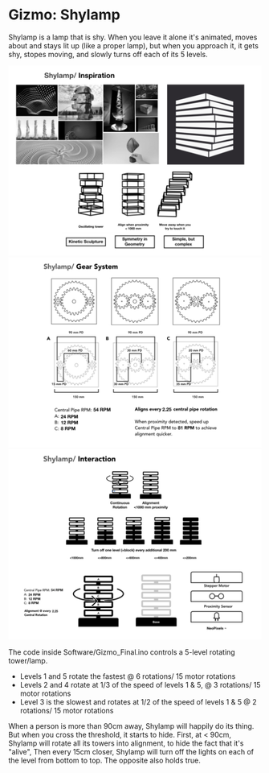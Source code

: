 # Gizmo: Shylamp
Shylamp is a lamp that is shy. When you leave it alone it's animated, moves about and stays lit up (like a proper lamp),  but when you approach it, it gets shy, stopes moving, and slowly turns off each of its 5 levels.

![Inspiration](Images/FinalPoster.001.jpeg)
![Gear System](Images/FinalPoster.002.jpeg)
![Interaction](Images/FinalPoster.003.jpeg)

The code inside Software/Gizmo_Final.ino controls a 5-level rotating tower/lamp.

* Levels 1 and 5 rotate the fastest @ 6 rotations/ 15 motor rotations
* Levels 2 and 4 rotate at 1/3 of the speed of levels 1 & 5, @ 3 rotations/ 15 motor rotations
* Level 3 is the slowest and rotates at 1/2 of the speed of levels 1 & 5 @ 2 rotations/ 15 motor rotations
  
When a person is more than 90cm away, Shylamp will happily do its thing.
But when you cross the threshold, it starts to hide. 
First, at < 90cm, Shylamp will rotate all its towers into alignment, to hide the fact that it's "alive",
Then every 15cm closer, Shylamp will turn off the lights on each of the level from bottom to top.
The opposite also holds true.
